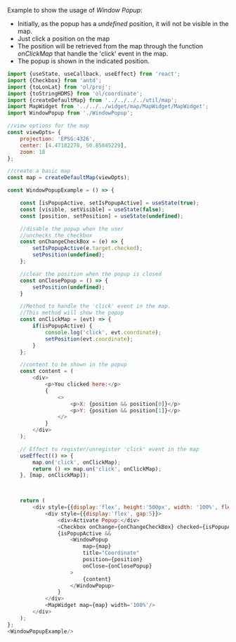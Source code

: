 <p>Example to show the usage of <i>Window Popup</i>:</p>
<ul>
    <li>
        Initially, as the popup has a <i>undefined</i> position,
        it will not be visible in the map.
    </li>
    <li>Just click a position on the map</li>
    <li>
        The position will be retrieved from the map through 
        the function <i>onClickMap</i> that handle the
        'click' event in the map.
    </li>
    <li>The popup is shown in the indicated position.</li>
</ul>


```js
import {useState, useCallback, useEffect} from 'react';
import {Checkbox} from 'antd';
import {toLonLat} from 'ol/proj';
import {toStringHDMS} from 'ol/coordinate';
import {createDefaultMap} from '../../../../util/map';
import MapWidget from '../../../widget/map/MapWidget/MapWidget';
import WindowPopup from './WindowPopup';

//view options for the map
const viewOpts= {
    projection: 'EPSG:4326',
    center: [4.47182278, 50.85845229],
    zoom: 18
};

//create a basic map
const map = createDefaultMap(viewOpts);

const WindowPopupExample = () => {

    const [isPopupActive, setIsPopupActive] = useState(true);
    const [visible, setVisible] = useState(false);
    const [position, setPosition] = useState(undefined);

    //disable the popup when the user
    //unchecks the checkbox
    const onChangeCheckBox = (e) => {
        setIsPopupActive(e.target.checked);
        setPosition(undefined);
    };

    //clear the position when the popup is closed
    const onClosePopup = () => {
        setPosition(undefined);
    }

    //Method to handle the 'click' event in the map.
    //This method will show the popup
    const onClickMap = (evt) => {
        if(isPopupActive) {
            console.log('click', evt.coordinate);
            setPosition(evt.coordinate);
        }
    };

    //content to be shown in the popup
    const content = (
        <div>
            <p>You clicked here:</p>
            {
                <>
                    <p>X: {position && position[0]}</p>
                    <p>Y: {position && position[1]}</p>
                </>
            }
        </div>
    );

    // Effect to register/unregister 'click' event in the map
    useEffect(() => {
        map.on('click', onClickMap);
        return () => map.un('click', onClickMap);
    }, [map, onClickMap]);

    

    return (
        <div style={{display:'flex', height:'500px', width: '100%', flexDirection: 'column', gap:5}}>
            <div style={{display:'flex', gap:5}}>
                <div>Activate Popup:</div>
                <Checkbox onChange={onChangeCheckBox} checked={isPopupActive}/>
                {isPopupActive &&
                    <WindowPopup 
                        map={map}
                        title="Coordinate"
                        position={position}
                        onClose={onClosePopup}
                    >
                        {content}
                    </WindowPopup>
                }
            </div>
            <MapWidget map={map} width='100%'/>
        </div>
    );
};
<WindowPopupExample/>

```